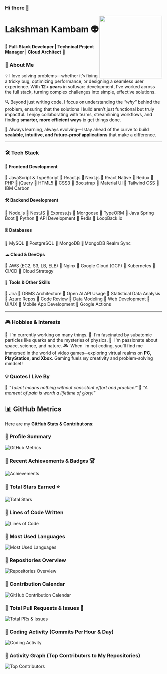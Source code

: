 ### Hi there 👋  

<!--  
**klakshman318/klakshman318** is a ✨ _special_ ✨ repository because its `README.md` (this file) appears on your GitHub profile.  
-->  

<img align='right' src='http://www.lakshmankambam.com/Lakshman.png' width='200' />  

# Lakshman Kambam 👽  
🚀 **Full-Stack Developer | Technical Project Manager | Cloud Architect** 🚀  

### 🚀 About Me  
💡 I love solving problems—whether it's fixing a tricky bug, optimizing performance, or designing a seamless user experience. With **12+ years** in software development, I’ve worked across the full stack, turning complex challenges into simple, effective solutions.  

🔍 Beyond just writing code, I focus on understanding the *"why"* behind the problem, ensuring that the solutions I build aren’t just functional but truly impactful. I enjoy collaborating with teams, streamlining workflows, and finding **smarter, more efficient ways** to get things done.  

🚀 Always learning, always evolving—I stay ahead of the curve to build **scalable, intuitive, and future-proof applications** that make a difference.  

---

### 🛠️ Tech Stack

#### 🎨 **Frontend Development**
🌱 JavaScript & TypeScript 🌱 React.js 🌱 Next.js 🌱 React Native 🌱 Redux 🌱 PHP 🌱 jQuery 🌱 HTML5 🌱 CSS3 🌱 Bootstrap 🌱 Material UI 🌱 Tailwind CSS 🌱 IBM Carbon

#### 🛠 **Backend Development**
🌱 Node.js 🌱 NestJS 🌱 Express.js 🌱 Mongoose 🌱 TypeORM 🌱 Java Spring Boot 🌱 Python 🌱 API Development 🌱 Redis 🌱 LoopBack.io  

#### 🗄 **Databases**
🌱 MySQL 🌱 PostgreSQL 🌱 MongoDB 🌱 MongoDB Realm Sync

#### ☁ **Cloud & DevOps**
🌱 AWS (EC2, S3, LB, ELB) 🌱 Nginx 🌱 Google Cloud (GCP) 🌱 Kubernetes 🌱 CI/CD 🌱 Cloud Strategy  

#### 🔧 **Tools & Other Skills**
🌱 Jira 🌱 DBMS Architecture 🌱 Open AI API Usage 🌱 Statistical Data Analysis 🌱 Azure Repos 🌱 Code Review 🌱 Data Modeling 🌱 Web Development 🌱 UI/UX 🌱 Mobile App Development 🌱 Google Actions

---

### 🎮 Hobbies & Interests
🧠  &nbsp;I’m currently working on many things.
🧬  &nbsp;I’m fascinated by subatomic particles like quarks and the mysteries of physics.
🌌  &nbsp;I'm passionate about space, science, and nature.
🎮  &nbsp;When I’m not coding, you’ll find me immersed in the world of video games—exploring virtual realms on **PC, PlayStation, and Xbox**. Gaming fuels my creativity and problem-solving mindset!

### 💡 Quotes I Live By
💎  *"Talent means nothing without consistent effort and practice!"*
💎  *"A moment of pain is worth a lifetime of glory!"*

## 📊 GitHub Metrics  

Here are my **GitHub Stats & Contributions**:

### 🔹 **Profile Summary**  
![GitHub Metrics](https://github.com/klakshman318/klakshman318/blob/master/github-metrics.svg)

### 🔹 **Recent Achievements & Badges** 🏆  
![Achievements](https://github.com/klakshman318/klakshman318/blob/master/achievements.svg)  

### 🔹 **Total Stars Earned** ⭐  
![Total Stars](https://github.com/klakshman318/klakshman318/blob/master/stars.svg) 

### 🔹 **Lines of Code Written**  
![Lines of Code](https://github.com/klakshman318/klakshman318/blob/master/lines.svg) 

### 🔹 **Most Used Languages**  
![Most Used Languages](https://github.com/klakshman318/klakshman318/blob/master/languages.svg)  

### 🔹 **Repositories Overview**  
![Repositories Overview](https://github.com/klakshman318/klakshman318/blob/master/repos.svg)  

### 🔹 **Contribution Calendar**  
![GitHub Contribution Calendar](https://github.com/klakshman318/klakshman318/blob/master/iso-calendar.svg)   

### 🔹 **Total Pull Requests & Issues** 🔄  
![Total PRs & Issues](https://github.com/klakshman318/klakshman318/blob/master/prs-issues.svg)  

### 🔹 **Coding Activity (Commits Per Hour & Day)**  
![Coding Activity](https://github.com/klakshman318/klakshman318/blob/master/habits.svg)   

### 🔹 **Activity Graph (Top Contributors to My Repositories)**  
![Top Contributors](https://github.com/klakshman318/klakshman318/blob/master/contributors.svg)  

